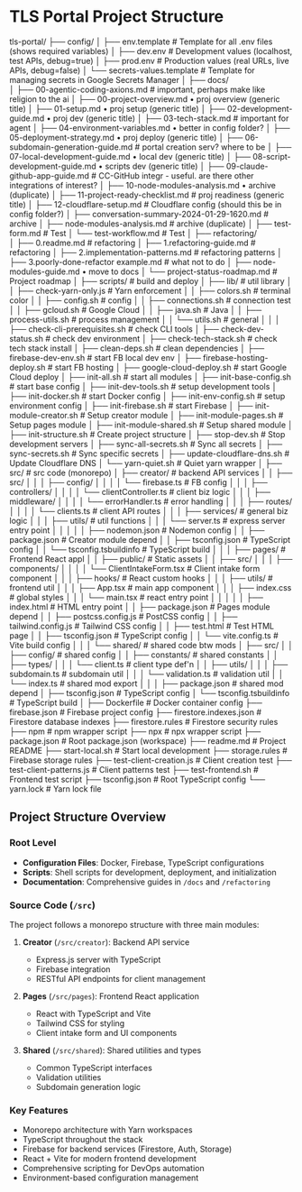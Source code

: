 # TLS Portal Project Structure


tls-portal/
├── config/
│   ├── env.template            # Template for all .env files (shows required variables)
│   ├── dev.env                 # Development values (localhost, test APIs, debug=true)
│   ├── prod.env                # Production values (real URLs, live APIs, debug=false)
│   └── secrets-values.template # Template for managing secrets in Google Secrets Manager
│
├── docs/         					
│   ├── 00-agentic-coding-axions.md		# important, perhaps make like religion to the ai
│   ├── 00-project-overview.md  •  proj overview (generic title)
│   ├── 01-setup.md             •  proj setup (generic title)
│   ├── 02-development-guide.md •  proj dev (generic title)
│   ├── 03-tech-stack.md              # important for agent
│   ├── 04-environment-variables.md   •  better in config folder?
│   ├── 05-deployment-strategy.md       •  proj deploy  (generic title)
│   ├── 06-subdomain-generation-guide.md   # portal creation serv? where to be
│   ├── 07-local-development-guide.md     •  local dev  (generic title)
│   ├── 08-script-development-guide.md    •  scripts dev  (generic title)
│   ├── 09-claude-github-app-guide.md      # CC-GitHub integr - useful.  are there other integrations of interest?
│   ├── 10-node-modules-analysis.md        •  archive (duplicate)
│   ├── 11-project-ready-checklist.md      # proj readiness  (generic title)
│   ├── 12-cloudflare-setup.md             # Cloudflare config (should this be in config folder?)
│   ├── conversation-summary-2024-01-29-1620.md 	# archive
│   ├── node-modules-analysis.md				 	# archive  (duplicate)
│   ├── test-form.md								# Test
│   └── test-workflow.md							# Test
│
├── refactoring/                
│   ├── 0.readme.md                     # refactoring
│   ├── 1.refactoring-guide.md          # refactoring
│   ├── 2.implementation-patterns.md    # refactoring patterns
│   ├── 3.poorly-done-refactor example.md 	# what not to do
│   ├── node-modules-guide.md            	• move to docs
│   └── project-status-roadmap.md          	# Project roadmap
│
├── scripts/            			# build and deploy
│   ├── lib/            			# util library
│   │   ├── check-yarn-only.js      # Yarn enforcement
│   │   ├── colors.sh               # terminal color
│   │   ├── config.sh               # config
│   │   ├── connections.sh          # connection test
│   │   ├── gcloud.sh               # Google Cloud
│   │   ├── java.sh                 # Java
│   │   ├── process-utils.sh        # process management
│   │   └── utils.sh                # general
│   │
│   ├── check-cli-prerequisites.sh  # check CLI tools
│   ├── check-dev-status.sh         # check dev environment
│   ├── check-tech-stack.sh         # check tech stack install
│   ├── clean-deps.sh               # clean dependencies
│   ├── firebase-dev-env.sh         # start FB local dev env
│   ├── firebase-hosting-deploy.sh  # start FB hosting
│   ├── google-cloud-deploy.sh      # start Google Cloud deploy
│   ├── init-all.sh                 # start all modules
│   ├── init-base-config.sh         # start base config
│   ├── init-dev-tools.sh           # setup development tools
│   ├── init-docker.sh              # start Docker config
│   ├── init-env-config.sh          # setup environment config
│   ├── init-firebase.sh            # start Firebase
│   ├── init-module-creator.sh      # Setup creator module
│   ├── init-module-pages.sh        # Setup pages module
│   ├── init-module-shared.sh       # Setup shared module
│   ├── init-structure.sh           # Create project structure
│   ├── stop-dev.sh                 # Stop development servers
│   ├── sync-all-secrets.sh         # Sync all secrets
│   ├── sync-secrets.sh             # Sync specific secrets
│   ├── update-cloudflare-dns.sh    # Update Cloudflare DNS
│   └── yarn-quiet.sh               # Quiet yarn wrapper
│
├── src/                       		# src code (monorepo)
│   ├── creator/                    # backend API services
│   │   ├── src/
│   │   │   ├── config/
│   │   │   │   └── firebase.ts     		# FB config
│   │   │   ├── controllers/
│   │   │   │   └── clientController.ts  	# client biz logic
│   │   │   ├── middleware/
│   │   │   │   └── errorHandler.ts  		# error handling
│   │   │   ├── routes/
│   │   │   │   └── clients.ts     # client API routes
│   │   │   ├── services/          # general biz logic
│   │   │   ├── utils/             # util functions
│   │   │   └── server.ts          # express server entry point
│   │   │
│   │   ├── nodemon.json           # Nodemon config
│   │   ├── package.json           # Creator module depend
│   │   ├── tsconfig.json          # TypeScript config
│   │   └── tsconfig.tsbuildinfo   # TypeScript build
│   │
│   ├── pages/                     # Frontend React appl
│   │   ├── public/                # Static assets
│   │   ├── src/
│   │   │   ├── components/
│   │   │   │   └── ClientIntakeForm.tsx   # Client intake form component
│   │   │   ├── hooks/                     # React custom hooks
│   │   │   ├── utils/                     # frontend util
│   │   │   ├── App.tsx                    # main app component
│   │   │   ├── index.css                  # global styles
│   │   │   └── main.tsx                   # react entry point
│   │   │
│   │   ├── index.html                     # HTML entry point
│   │   ├── package.json                   # Pages module depend
│   │   ├── postcss.config.js              # PostCSS config
│   │   ├── tailwind.config.js             # Tailwind CSS config
│   │   ├── test.html                      # Test HTML page
│   │   ├── tsconfig.json                  # TypeScript config
│   │   └── vite.config.ts                 # Vite build config
│   │
│   └── shared/                            # shared code btw mods
│       ├── src/
│       │   ├── config/                    # shared config
│       │   ├── constants/                 # shared constants
│       │   ├── types/
│       │   │   └── client.ts          	   # client type def'n
│       │   ├── utils/
│       │   │   ├── subdomain.ts           # subdomain util
│       │   │   └── validation.ts          # validation util
│       │   └── index.ts                   # shared mod export
│       │
│       ├── package.json                   # shared mod depend
│       ├── tsconfig.json                  # TypeScript config
│       └── tsconfig.tsbuildinfo           # TypeScript build
│
├── Dockerfile                     # Docker container config
├── firebase.json                  # Firebase project config
├── firestore.indexes.json         # Firestore database indexes
├── firestore.rules                # Firestore security rules
├── npm                            # npm wrapper script
├── npx                            # npx wrapper script
├── package.json                   # Root package.json (workspace)
├── readme.md                      # Project README
├── start-local.sh                 # Start local development
├── storage.rules                  # Firebase storage rules
├── test-client-creation.js        		# Client creation test
├── test-client-patterns.js             # Client patterns test
├── test-frontend.sh                    # Frontend test script
├── tsconfig.json                       # Root TypeScript config
└── yarn.lock                           # Yarn lock file

## Project Structure Overview

### Root Level
- **Configuration Files**: Docker, Firebase, TypeScript configurations
- **Scripts**: Shell scripts for development, deployment, and initialization
- **Documentation**: Comprehensive guides in `/docs` and `/refactoring`

### Source Code (`/src`)
The project follows a monorepo structure with three main modules:

1. **Creator** (`/src/creator`): Backend API service
   - Express.js server with TypeScript
   - Firebase integration
   - RESTful API endpoints for client management

2. **Pages** (`/src/pages`): Frontend React application
   - React with TypeScript and Vite
   - Tailwind CSS for styling
   - Client intake form and UI components

3. **Shared** (`/src/shared`): Shared utilities and types
   - Common TypeScript interfaces
   - Validation utilities
   - Subdomain generation logic

### Key Features
- Monorepo architecture with Yarn workspaces
- TypeScript throughout the stack
- Firebase for backend services (Firestore, Auth, Storage)
- React + Vite for modern frontend development
- Comprehensive scripting for DevOps automation
- Environment-based configuration management
